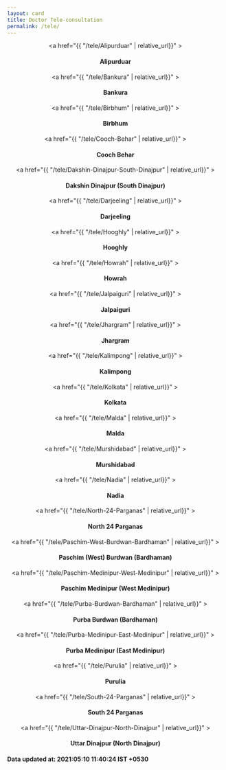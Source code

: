 ```yaml
---
layout: card
title: Doctor Tele-consultation
permalink: /tele/
---
```

<div align="center">

<a href="{{ "/tele/Alipurduar" | relative_url}}" >
    <div class="card">
        <h4><b>Alipurduar</b></h4>
    </div>
</a>
<a href="{{ "/tele/Bankura" | relative_url}}" >
    <div class="card">
        <h4><b>Bankura</b></h4>
    </div>
</a>
<a href="{{ "/tele/Birbhum" | relative_url}}" >
    <div class="card">
        <h4><b>Birbhum</b></h4>
    </div>
</a>
<a href="{{ "/tele/Cooch-Behar" | relative_url}}" >
    <div class="card">
        <h4><b>Cooch Behar</b></h4>
    </div>
</a>
<a href="{{ "/tele/Dakshin-Dinajpur-South-Dinajpur" | relative_url}}" >
    <div class="card">
        <h4><b>Dakshin Dinajpur (South Dinajpur)</b></h4>
    </div>
</a>
<a href="{{ "/tele/Darjeeling" | relative_url}}" >
    <div class="card">
        <h4><b>Darjeeling</b></h4>
    </div>
</a>
<a href="{{ "/tele/Hooghly" | relative_url}}" >
    <div class="card">
        <h4><b>Hooghly</b></h4>
    </div>
</a>
<a href="{{ "/tele/Howrah" | relative_url}}" >
    <div class="card">
        <h4><b>Howrah</b></h4>
    </div>
</a>
<a href="{{ "/tele/Jalpaiguri" | relative_url}}" >
    <div class="card">
        <h4><b>Jalpaiguri</b></h4>
    </div>
</a>
<a href="{{ "/tele/Jhargram" | relative_url}}" >
    <div class="card">
        <h4><b>Jhargram</b></h4>
    </div>
</a>
<a href="{{ "/tele/Kalimpong" | relative_url}}" >
    <div class="card">
        <h4><b>Kalimpong</b></h4>
    </div>
</a>
<a href="{{ "/tele/Kolkata" | relative_url}}" >
    <div class="card">
        <h4><b>Kolkata</b></h4>
    </div>
</a>
<a href="{{ "/tele/Malda" | relative_url}}" >
    <div class="card">
        <h4><b>Malda</b></h4>
    </div>
</a>
<a href="{{ "/tele/Murshidabad" | relative_url}}" >
    <div class="card">
        <h4><b>Murshidabad</b></h4>
    </div>
</a>
<a href="{{ "/tele/Nadia" | relative_url}}" >
    <div class="card">
        <h4><b>Nadia</b></h4>
    </div>
</a>
<a href="{{ "/tele/North-24-Parganas" | relative_url}}" >
    <div class="card">
        <h4><b>North 24 Parganas</b></h4>
    </div>
</a>
<a href="{{ "/tele/Paschim-West-Burdwan-Bardhaman" | relative_url}}" >
    <div class="card">
        <h4><b>Paschim (West) Burdwan (Bardhaman)</b></h4>
    </div>
</a>
<a href="{{ "/tele/Paschim-Medinipur-West-Medinipur" | relative_url}}" >
    <div class="card">
        <h4><b>Paschim Medinipur (West Medinipur)</b></h4>
    </div>
</a>
<a href="{{ "/tele/Purba-Burdwan-Bardhaman" | relative_url}}" >
    <div class="card">
        <h4><b>Purba Burdwan (Bardhaman)</b></h4>
    </div>
</a>
<a href="{{ "/tele/Purba-Medinipur-East-Medinipur" | relative_url}}" >
    <div class="card">
        <h4><b>Purba Medinipur (East Medinipur)</b></h4>
    </div>
</a>
<a href="{{ "/tele/Purulia" | relative_url}}" >
    <div class="card">
        <h4><b>Purulia</b></h4>
    </div>
</a>
<a href="{{ "/tele/South-24-Parganas" | relative_url}}" >
    <div class="card">
        <h4><b>South 24 Parganas</b></h4>
    </div>
</a>
<a href="{{ "/tele/Uttar-Dinajpur-North-Dinajpur" | relative_url}}" >
    <div class="card">
        <h4><b>Uttar Dinajpur (North Dinajpur)</b></h4>
    </div>
</a>

</div>
<h4> Data updated at: 2021:05:10 11:40:24 IST +0530 </h4>